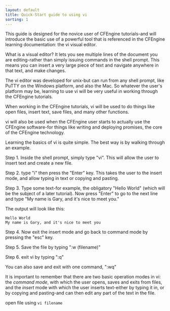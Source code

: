 ```yaml
---
layout: default
title: Quick-Start guide to using vi
sorting: 1
---
```


This guide is designed for the novice user of CFEngine tutorials-and will introduce the basic
use of a powerful tool that is referenced in the CFEngine learning documentation: the vi visual editor.

What is a visual editor? It lets you see multiple lines of the document you are editing-rather than
simply issuing commands in the shell prompt. This means you can insert a very large piece of text
and navigate anywhere in that text, and make changes.

The vi editor was developed for unix-but can run from any shell prompt, like PuTTY on the Windows platform,
and also the Mac. So whatever the user's platform may be, learning to use vi will be very useful in working
through the CFEngine tutorials.

When working in the CFEngine tutorials, vi will be used to do things like open files, insert text,
save files, and many other functions.

vi will also be used when the CFEngine user starts to actually use the CFEngine software-for things
like writing and deploying promises, the core of the CFEngine technology.

Learning the basics of vi is quite simple. The best way is by walking through an example.

Step 1. Inside the shell prompt, simply type "vi". This will allow the user to insert text and create a new file.

Step 2. type "i" then press the "Enter" key. This takes the user to the insert mode, and allow typing in text or copying and pasting.

Step 3. Type some text-for example, the obligatory "Hello World" (which will be the subject of a later tutorial).
Now press "Enter" to go to the next line and type "My name is Gary, and it's nice to meet you."

The output will look like this:

```output
Hello World
My name is Gary, and it's nice to meet you
```

Step 4. Now exit the insert mode and go back to command mode by pressing the "esc" key.

Step 5. Save the file by typing ":w (filename)"

Step 6. exit vi by typing ":q"

You can also save and exit with one command, ":wq"

It is important to remember that there are two basic operation modes in vi: the _command mode_, with which the user opens, saves and
exits from files, and the _insert_ mode with which the user inserts text-either by typing it in, or by copying and pasting-and can
then edit any part of the text in the file.

open file using `vi filename`
